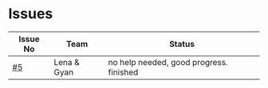 # Issues

| Issue No                                              | Team        | Status                                  |
| ----------------------------------------------------- | ----------- | --------------------------------------- |
| [#5](https://github.com/wiepteam/studygroup/issues/5) | Lena & Gyan | no help needed, good progress. finished |
